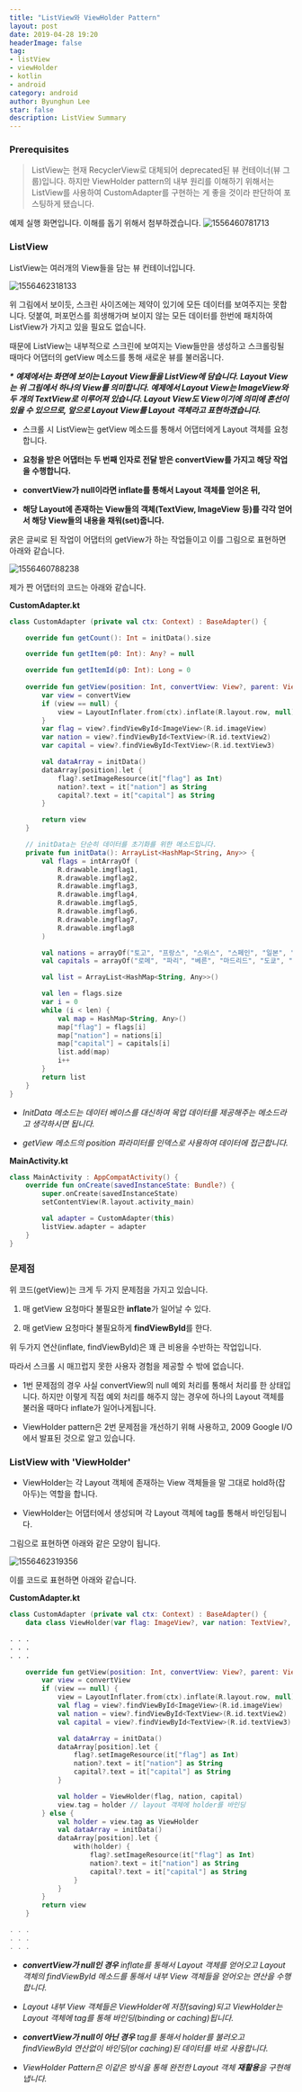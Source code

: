 ```yaml
---
title: "ListView와 ViewHolder Pattern"
layout: post
date: 2019-04-28 19:20
headerImage: false
tag:
- listView
- viewHolder
- kotlin
- android
category: android
author: Byunghun Lee
star: false
description: ListView Summary
---
```



### Prerequisites

> ListView는 현재 RecyclerView로 대체되어 deprecated된 뷰 컨테이너(뷰 그룹)입니다. 하지만 ViewHolder pattern의 내부 원리를 이해하기 위해서는 ListView를 사용하여 CustomAdapter를 구현하는 게 좋을 것이라 판단하여 포스팅하게 됐습니다.

예제 실행 화면입니다. 이해를 돕기 위해서 첨부하겠습니다.
![1556460781713](https://user-images.githubusercontent.com/48861849/56865660-76184f80-6a0b-11e9-8f27-df24c7c564e7.jpg)



### ListView

ListView는 여러개의 View들을 담는 뷰 컨테이너입니다. 

![1556462318133](https://user-images.githubusercontent.com/48861849/56865953-dc52a180-6a0e-11e9-87fa-7c914a49e605.jpg)

위 그림에서 보이듯, 스크린 사이즈에는 제약이 있기에 모든 데이터를 보여주지는 못합니다. 덧붙여, 퍼포먼스를 희생해가며 보이지 않는 모든 데이터를 한번에 패치하여 ListView가 가지고 있을 필요도 없습니다.  

때문에 ListView는 내부적으로 스크린에 보여지는 View들만을 생성하고 스크롤링될 때마다 어댑터의 getView 메소드를 통해 새로운 뷰를 불러옵니다.


***\* 예제에서는 화면에 보이는 Layout View들을 ListView에 담습니다. Layout View는 위 그림에서 하나의 View를 의미합니다. 예제에서 Layout View는 ImageView와 두 개의 TextView로 이루어져 있습니다. Layout View도 View이기에 의미에 혼선이 있을 수 있으므로, 앞으로 Layout View를 Layout 객체라고 표현하겠습니다.***

- 스크롤 시 ListView는 getView 메소드를 통해서 어댑터에게 Layout 객체를 요청합니다. 

- **요청을 받은 어댑터는 두 번째 인자로 전달 받은 convertView를 가지고 해당 작업을 수행합니다.** 

- **convertView가 null이라면 inflate를 통해서 Layout 객체를 얻어온 뒤,**

- **해당 Layout에 존재하는 View들의 객체(TextView, ImageView 등)를 각각 얻어서 해당 View들의 내용을 채워(set)줍니다.**

굵은 글씨로 된 작업이 어댑터의 getView가 하는 작업들이고 이를 그림으로 표현하면 아래와 같습니다.

![1556460788238](https://user-images.githubusercontent.com/48861849/56865708-d1e2d880-6a0b-11e9-8157-bd2e902b6ee6.jpg)

제가 짠 어댑터의 코드는 아래와 같습니다.

**CustomAdapter.kt**
```kotlin
class CustomAdapter (private val ctx: Context) : BaseAdapter() {

    override fun getCount(): Int = initData().size

    override fun getItem(p0: Int): Any? = null

    override fun getItemId(p0: Int): Long = 0
    
    override fun getView(position: Int, convertView: View?, parent: ViewGroup?): View? {
        var view = convertView
        if (view == null) {
            view = LayoutInflater.from(ctx).inflate(R.layout.row, null)
        }
        var flag = view?.findViewById<ImageView>(R.id.imageView)
        var nation = view?.findViewById<TextView>(R.id.textView2)
        var capital = view?.findViewById<TextView>(R.id.textView3)

        val dataArray = initData()
        dataArray[position].let {
            flag?.setImageResource(it["flag"] as Int)
            nation?.text = it["nation"] as String
            capital?.text = it["capital"] as String
        }

        return view
    }

    // initData는 단순히 데이터를 초기화를 위한 메소드입니다.
    private fun initData(): ArrayList<HashMap<String, Any>> {
        val flags = intArrayOf (
            R.drawable.imgflag1,
            R.drawable.imgflag2,
            R.drawable.imgflag3,
            R.drawable.imgflag4,
            R.drawable.imgflag5,
            R.drawable.imgflag6,
            R.drawable.imgflag7,
            R.drawable.imgflag8
        )

        val nations = arrayOf("토고", "프랑스", "스위스", "스페인", "일본", "독일", "브라질", "대한민국")
        val capitals = arrayOf("로메", "파리", "베른", "마드리드", "도쿄", "베를린", "브라질리아", "서울")

        val list = ArrayList<HashMap<String, Any>>()

        val len = flags.size
        var i = 0
        while (i < len) {
            val map = HashMap<String, Any>()
            map["flag"] = flags[i]
            map["nation"] = nations[i]
            map["capital"] = capitals[i]
            list.add(map)
            i++
        }
        return list
    }
}
```

- _InitData 메소드는 데이터 베이스를 대신하여 목업 데이터를 제공해주는 메소드라고 생각하시면 됩니다._

- _getView 메소드의 position 파라미터를 인덱스로 사용하여 데이터에 접근합니다._

  

**MainActivity.kt**
```kotlin
class MainActivity : AppCompatActivity() {
    override fun onCreate(savedInstanceState: Bundle?) {
        super.onCreate(savedInstanceState)
        setContentView(R.layout.activity_main)

        val adapter = CustomAdapter(this)
        listView.adapter = adapter
    }
}
```



### 문제점

위 코드(getView)는 크게 두 가지 문제점을 가지고 있습니다.

1. 매 getView 요청마다 불필요한 **inflate**가 일어날 수 있다.

2. 매 getView 요청마다 불필요하게 **findViewById**를 한다.

위 두가지 연산(inflate, findViewById)은 꽤 큰 비용을 수반하는 작업입니다. 

따라서 스크롤 시 매끄럽지 못한 사용자 경험을 제공할 수 밖에 없습니다.

- 1번 문제점의 경우 사실 convertView의 null 예외 처리를 통해서 처리를 한 상태입니다. 하지만 이렇게 직접 예외 처리를 해주지 않는 경우에 하나의 Layout 객체를 불러올 때마다 inflate가 일어나게됩니다.

- ViewHolder pattern은 2번 문제점을 개선하기 위해 사용하고, 2009 Google I/O에서 발표된 것으로 알고 있습니다.



### ListView with 'ViewHolder'

- ViewHolder는 각 Layout 객체에 존재하는 View 객체들을 말 그대로 hold하(잡아두)는 역할을 합니다.

- ViewHolder는 어댑터에서 생성되며 각 Layout 객체에 tag를 통해서 바인딩됩니다.

그림으로 표현하면 아래와 같은 모양이 됩니다.

![1556462319356](https://user-images.githubusercontent.com/48861849/56865958-eeccdb00-6a0e-11e9-9ec4-067078031655.jpg)


이를 코드로 표현하면 아래와 같습니다.

**CustomAdapter.kt**
```kotlin
class CustomAdapter (private val ctx: Context) : BaseAdapter() {
    data class ViewHolder(var flag: ImageView?, var nation: TextView?, var capital: TextView?)

. . .
. . .
. . .

    override fun getView(position: Int, convertView: View?, parent: ViewGroup?): View? {
        var view = convertView
        if (view == null) {
            view = LayoutInflater.from(ctx).inflate(R.layout.row, null)
            val flag = view?.findViewById<ImageView>(R.id.imageView)
            val nation = view?.findViewById<TextView>(R.id.textView2)
            val capital = view?.findViewById<TextView>(R.id.textView3)

            val dataArray = initData()
            dataArray[position].let {
                flag?.setImageResource(it["flag"] as Int)
                nation?.text = it["nation"] as String
                capital?.text = it["capital"] as String
            }

            val holder = ViewHolder(flag, nation, capital)
            view.tag = holder // layout 객체에 holder를 바인딩
        } else {
            val holder = view.tag as ViewHolder
            val dataArray = initData()
            dataArray[position].let {
                with(holder) {
                    flag?.setImageResource(it["flag"] as Int)
                    nation?.text = it["nation"] as String
                    capital?.text = it["capital"] as String
                }
            }
        }
        return view
    }

. . .
. . .
. . .
```

- _**convertView가 null인 경우** inflate를 통해서 Layout 객체를 얻어오고 Layout 객체의 findViewById 메소드를 통해서 내부 View 객체들을 얻어오는 연산을 수행합니다._

- _Layout 내부 View 객체들은 ViewHolder에 저장(saving)되고 ViewHolder는 Layout 객체에 tag를 통해 바인딩(binding or caching)됩니다._

- _**convertView가 null이 아닌 경우** tag를 통해서 holder를 불러오고 findViewById 연산없이 바인딩(or caching)된 데이터를 바로 사용합니다._

- _ViewHolder Pattern은 이같은 방식을 통해 완전한 Layout 객체 **재활용**을 구현해냅니다._